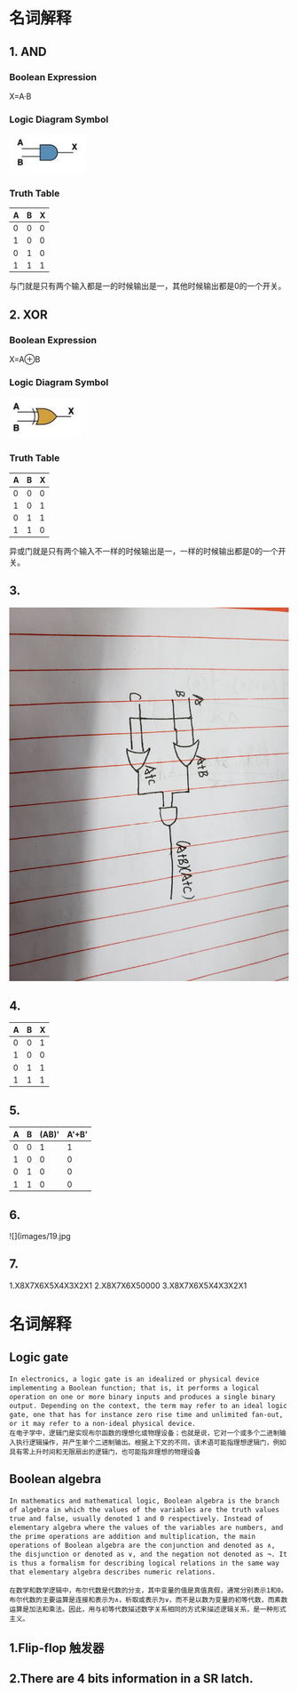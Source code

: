 # 名词解释

## 1. AND

### Boolean Expression
X=A·B          
### Logic Diagram Symbol  
![](images/16.png)
### Truth Table
| A    | B         | X |
|:-------------|:------------------|:------|
| 0| 0| 0|
| 1| 0| 0|
| 0| 1| 0|
| 1| 1| 1| 


 与门就是只有两个输入都是一的时候输出是一，其他时候输出都是0的一个开关。


## 2. XOR

### Boolean Expression
X=A⊕B          
### Logic Diagram Symbol  
![](images/17.png)
### Truth Table
| A    | B         | X |
|:-------------|:------------------|:------|
| 0| 0| 0|
| 1| 0| 1|
| 0| 1| 1|
| 1| 1| 0| 


 异或门就是只有两个输入不一样的时候输出是一，一样的时候输出都是0的一个开关。

 ## 3.

 ![](images/18.jpg)


## 4.

| A    | B         | X |
|:-------------|:------------------|:------|
| 0| 0| 1|
| 1| 0| 0|
| 0| 1| 1|
| 1| 1| 1|

## 5.

| A    | B         | (AB)'|A'+B'|
|:-------------|:--------------|:------|:--|
| 0| 0| 1| 1|
| 1| 0| 0| 0|
| 0| 1| 0| 0|
| 1| 1| 0| 0|

## 6.

![](images/19.jpg

## 7.

1.X8X7X6X5X4X3X2X1
2.X8X7X6X50000
3.X8X7X6X5X4X3X2X1


# 名词解释

## Logic gate

    In electronics, a logic gate is an idealized or physical device implementing a Boolean function; that is, it performs a logical operation on one or more binary inputs and produces a single binary output. Depending on the context, the term may refer to an ideal logic gate, one that has for instance zero rise time and unlimited fan-out, or it may refer to a non-ideal physical device.
    在电子学中，逻辑门是实现布尔函数的理想化或物理设备；也就是说，它对一个或多个二进制输入执行逻辑操作，并产生单个二进制输出。根据上下文的不同，该术语可能指理想逻辑门，例如具有零上升时间和无限扇出的逻辑门，也可能指非理想的物理设备


## Boolean algebra

    In mathematics and mathematical logic, Boolean algebra is the branch of algebra in which the values of the variables are the truth values true and false, usually denoted 1 and 0 respectively. Instead of elementary algebra where the values of the variables are numbers, and the prime operations are addition and multiplication, the main operations of Boolean algebra are the conjunction and denoted as ∧, the disjunction or denoted as ∨, and the negation not denoted as ¬. It is thus a formalism for describing logical relations in the same way that elementary algebra describes numeric relations.

    在数学和数学逻辑中，布尔代数是代数的分支，其中变量的值是真值真假，通常分别表示1和0。布尔代数的主要运算是连接和表示为∧，析取或表示为∨，而不是以数为变量的初等代数，而素数运算是加法和乘法。因此，用与初等代数描述数字关系相同的方式来描述逻辑关系，是一种形式主义。



## 1.Flip-flop  触发器

## 2.There are 4 bits information in a SR latch.



